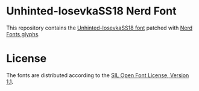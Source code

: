 # Unhinted-IosevkaSS18 Nerd Font
This repository contains the [Unhinted-IosevkaSS18 font](https://github.com/be5invis/Iosevka) patched with [Nerd Fonts glyphs](https://github.com/ryanoasis/nerd-fonts).

# License
The fonts are distributed according to the [SIL Open Font License, Version 1.1](LICENSE).
